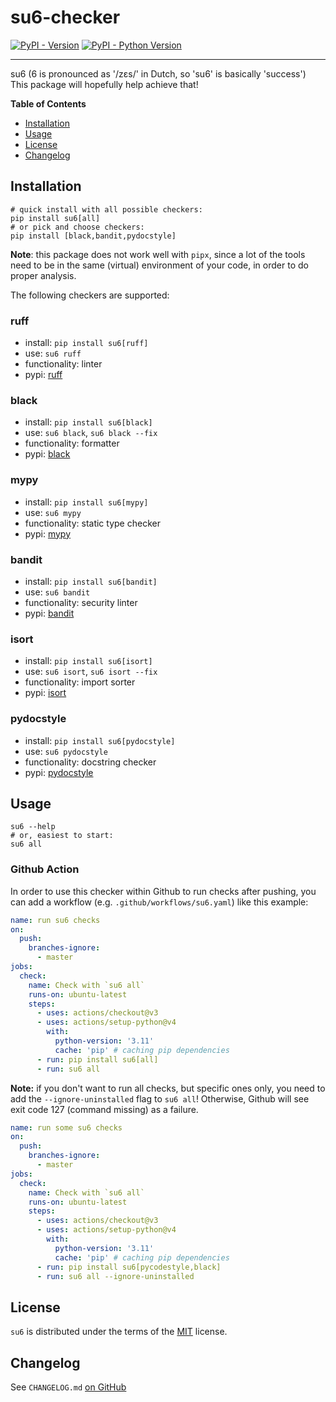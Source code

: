 # su6-checker

[![PyPI - Version](https://img.shields.io/pypi/v/su6.svg)](https://pypi.org/project/su6)
[![PyPI - Python Version](https://img.shields.io/pypi/pyversions/su6.svg)](https://pypi.org/project/su6)

-----
su6 (6 is pronounced as '/zɛs/' in Dutch, so 'su6' is basically 'success')  
This package will hopefully help achieve that!

**Table of Contents**

- [Installation](#installation)
- [Usage](#usage)
- [License](#license)
- [Changelog](#changelog)

## Installation

```console
# quick install with all possible checkers:
pip install su6[all]
# or pick and choose checkers:
pip install [black,bandit,pydocstyle]
```

**Note**: this package does not work well with `pipx`, since a lot of the tools need to be in the same (virtual)
environment
of your code, in order to do proper analysis.

The following checkers are supported:

### ruff

- install: `pip install su6[ruff]`
- use: `su6 ruff`
- functionality: linter
- pypi: [ruff](https://pypi.org/project/ruff/)

### black

- install: `pip install su6[black]`
- use: `su6 black`, `su6 black --fix`
- functionality: formatter
- pypi: [black](https://pypi.org/project/black/)

### mypy

- install: `pip install su6[mypy]`
- use: `su6 mypy`
- functionality: static type checker
- pypi: [mypy](https://pypi.org/project/mypy/)

### bandit

- install: `pip install su6[bandit]`
- use: `su6 bandit`
- functionality: security linter
- pypi: [bandit](https://pypi.org/project/bandit/)

### isort

- install: `pip install su6[isort]`
- use: `su6 isort`, `su6 isort --fix`
- functionality: import sorter
- pypi: [isort](https://pypi.org/project/isort/)

### pydocstyle

- install: `pip install su6[pydocstyle]`
- use: `su6 pydocstyle`
- functionality: docstring checker
- pypi: [pydocstyle](https://pypi.org/project/pydocstyle/)

## Usage

```console
su6 --help
# or, easiest to start:
su6 all
```

### Github Action

In order to use this checker within Github to run checks after pushing,
you can add a workflow (e.g. `.github/workflows/su6.yaml`) like this example:

```yaml
name: run su6 checks
on:
  push:
    branches-ignore:
      - master
jobs:
  check:
    name: Check with `su6 all`
    runs-on: ubuntu-latest
    steps:
      - uses: actions/checkout@v3
      - uses: actions/setup-python@v4
        with:
          python-version: '3.11'
          cache: 'pip' # caching pip dependencies
      - run: pip install su6[all]
      - run: su6 all
```

**Note:** if you don't want to run all checks, but specific ones only, you need to add the `--ignore-uninstalled` flag
to `su6 all`! Otherwise, Github will see exit code 127 (command missing) as a failure.

```yaml
name: run some su6 checks
on:
  push:
    branches-ignore:
      - master
jobs:
  check:
    name: Check with `su6 all`
    runs-on: ubuntu-latest
    steps:
      - uses: actions/checkout@v3
      - uses: actions/setup-python@v4
        with:
          python-version: '3.11'
          cache: 'pip' # caching pip dependencies
      - run: pip install su6[pycodestyle,black]
      - run: su6 all --ignore-uninstalled
```

## License

`su6` is distributed under the terms of the [MIT](https://spdx.org/licenses/MIT.html) license.

## Changelog

See `CHANGELOG.md` [on GitHub](https://github.com/robinvandernoord/su6-checker/blob/master/CHANGELOG.md)
